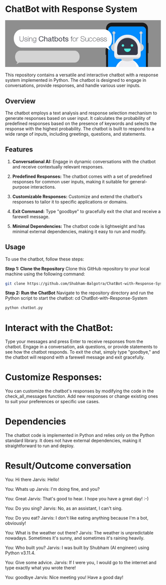 # ChatBot with Response System
![ChatBot](chatbot.jpg)

This repository contains a versatile and interactive chatbot with a response system implemented in Python. The chatbot is designed to engage in conversations, provide responses, and handle various user inputs.

## Overview

The chatbot employs a text analysis and response selection mechanism to generate responses based on user input. It calculates the probability of predefined responses based on the presence of keywords and selects the response with the highest probability. The chatbot is built to respond to a wide range of inputs, including greetings, questions, and statements.

## Features

1. **Conversational AI:** Engage in dynamic conversations with the chatbot and receive contextually relevant responses.

2. **Predefined Responses:** The chatbot comes with a set of predefined responses for common user inputs, making it suitable for general-purpose interactions.

3. **Customizable Responses:** Customize and extend the chatbot's responses to tailor it to specific applications or domains.

4. **Exit Command:** Type "goodbye" to gracefully exit the chat and receive a farewell message.

5. **Minimal Dependencies:** The chatbot code is lightweight and has minimal external dependencies, making it easy to run and modify.

## Usage

To use the chatbot, follow these steps:

**Step 1: Clone the Repository**
Clone this GitHub repository to your local machine using the following command:

```bash
git clone https://github.com/Shubham-Balgotra/ChatBot-with-Response-System.git
```

**Step 2: Run the ChatBot**
Navigate to the repository directory and run the Python script to start the chatbot:
cd ChatBot-with-Response-System
```bash
python chatbot.py
```

# Interact with the ChatBot:
Type your messages and press Enter to receive responses from the chatbot.
Engage in a conversation, ask questions, or provide statements to see how the chatbot responds.
To exit the chat, simply type "goodbye," and the chatbot will respond with a farewell message and exit gracefully.

# Customize Responses:
You can customize the chatbot's responses by modifying the code in the check_all_messages function. Add new responses or change existing ones to suit your preferences or specific use cases.

# Dependencies
The chatbot code is implemented in Python and relies only on the Python standard library. It does not have external dependencies, making it straightforward to run and deploy.

# Result/Outcome conversation

You: Hi there
Jarvis: Hello!

You: Whats up
Jarvis: I'm doing fine, and you?

You: Great
Jarvis: That's good to hear. I hope you have a great day! :-)

You: Do you sing?
Jarvis: No, as an assistant, I can't sing.

You: Do you eat?
Jarvis: I don't like eating anything because I'm a bot, obviously!

You: What is the weather out there?
Jarvis: The weather is unpredictable nowadays. Sometimes it's sunny, and sometimes it's raining heavily.

You: Who built you?
Jarvis: I was built by Shubham (AI engineer) using Python v3.11.4.

You: Give some advice.
Jarvis: If I were you, I would go to the internet and type exactly what you wrote there!

You: goodbye
Jarvis: Nice meeting you! Have a good day!





